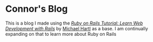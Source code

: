 # Connor's Blog

This is a blog I made using the
[*Ruby on Rails Tutorial:
Learn Web Development with Rails*](http://www.railstutorial.org/)
by [Michael Hartl](http://www.michaelhartl.com/) as a base. I am
continually expanding on that to learn more about Ruby on Rails
